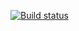 [![Build status](https://ci.appveyor.com/api/projects/status/encm5in18lvd4mml?svg=true)](https://ci.appveyor.com/project/SashaGracheva/atqatask2-4-1)
